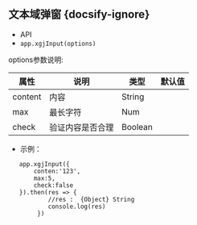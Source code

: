 ##  文本域弹窗 {docsify-ignore}

*  API
  * ` app.xgjInput(options) `
  

options参数说明:

| 属性 | 说明 | 类型 | 默认值 |
| --- | --- | --- | --- |
| content | 内容 | String |   |
| max | 最长字符 | Num |   |
| check | 验证内容是否合理 | Boolean |   |
 


* 示例：
  
```
   app.xgjInput({
       conten:'123',
       max:5,
       check:false
   }).then(res => {
           //res :  {Object} String
           console.log(res)
        })

```
